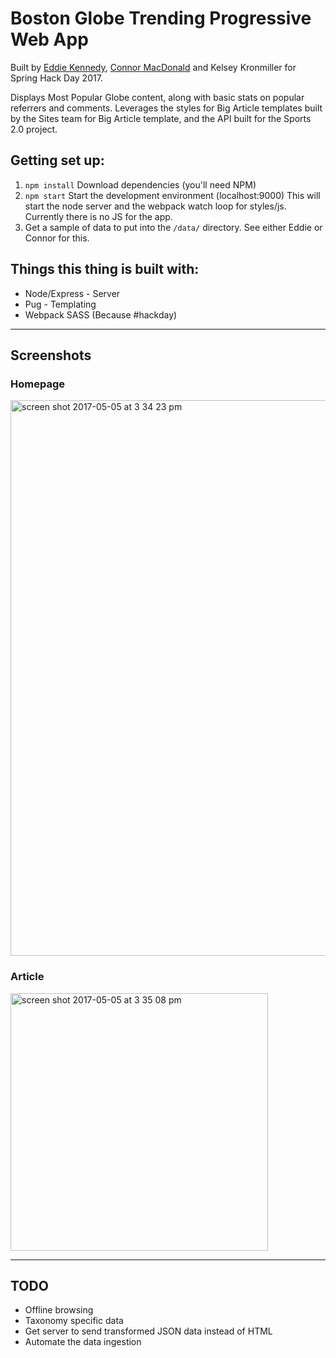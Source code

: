 # Boston Globe Trending Progressive Web App
Built by [Eddie Kennedy](https://github.com/eddiekennedy), [Connor MacDonald](https://github.com/fmcat) and Kelsey Kronmiller for Spring Hack Day 2017.

Displays Most Popular Globe content, along with basic stats on popular referrers and comments. Leverages the styles for Big Article templates built by the Sites team for Big Article template, and the API built for the Sports 2.0 project.

## Getting set up:
1. `npm install` Download dependencies (you'll need NPM)
2. `npm start` Start the development environment (localhost:9000)
This will start the node server and the webpack watch loop for styles/js. Currently there is no JS for the app.
3. Get a sample of data to put into the `/data/` directory. See either Eddie or Connor for this.

## Things this thing is built with:
- Node/Express - Server
- Pug - Templating
- Webpack SASS (Because #hackday)


---

## Screenshots
### Homepage
<img width="889" alt="screen shot 2017-05-05 at 3 34 23 pm" src="https://cloud.githubusercontent.com/assets/4061265/25761325/7bc9b2b8-31a8-11e7-8887-c66b3cc3dd27.png">

### Article
<img width="412" alt="screen shot 2017-05-05 at 3 35 08 pm" src="https://cloud.githubusercontent.com/assets/4061265/25761331/8401a1ac-31a8-11e7-97c6-6066dd342919.png">

---

## TODO
* Offline browsing
* Taxonomy specific data
* Get server to send transformed JSON data instead of HTML
* Automate the data ingestion
